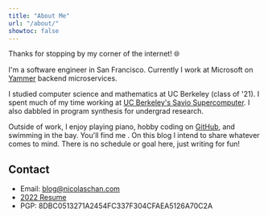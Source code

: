 ```yaml
---
title: "About Me"
url: "/about/"
showtoc: false
---
```


Thanks for stopping by my corner of the internet! &#x1F310;

I'm a software engineer in San Francisco. Currently I work at Microsoft on [Yammer](https://www.yammer.com) backend microservices.

I studied computer science and mathematics at UC Berkeley (class of '21). I spent much of my time working at [UC Berkeley's Savio Supercomputer](https://docs-research-it.berkeley.edu/services/high-performance-computing/overview/). I also dabbled in program synthesis for undergrad research. 

Outside of work, I enjoy playing piano, hobby coding on [GitHub](https://github.com/nicolaschan), and swimming in the bay. You'll find me . On this blog I intend to share whatever comes to mind. There is no schedule or goal here, just writing for fun!

## Contact

- Email: [blog@nicolaschan.com](mailto:blog@nicolaschan.com)
- [2022 Resume](/static/docs/resume-2022.pdf)
- PGP: 8DBC0513271A2454FC337F304CFAEA5126A70C2A